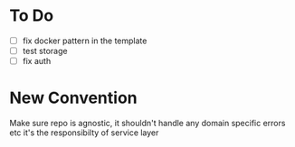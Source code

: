 # To Do

- [ ] fix docker pattern in the template
- [ ] test storage
- [ ] fix auth 

# New Convention

Make sure repo is agnostic, it shouldn't handle any domain specific errors etc it's the responsibilty of service layer
